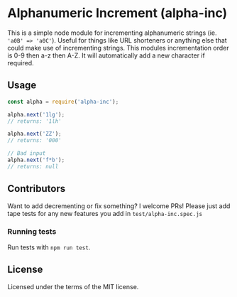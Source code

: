 # Alphanumeric Increment (alpha-inc)

This is a simple node module for incrementing alphanumeric strings
(ie. `'a0B' => 'a0C'`).
Useful for things like URL shorteners or anything else that could make use of
incrementing strings. This modules incrementation order is 0-9 then a-z
then A-Z. It will automatically add a new character if required.

## Usage

```javascript
const alpha = require('alpha-inc');

alpha.next('1lg');
// returns: '1lh'

alpha.next('ZZ');
// returns: '000'

// Bad input
alpha.next('f*b');
// returns: null
```

## Contributors

Want to add decrementing or fix something? I welcome PRs! Please just add tape
tests for any new features you add in `test/alpha-inc.spec.js`

### Running tests

Run tests with `npm run test`.

## License

Licensed under the terms of the MIT license.
